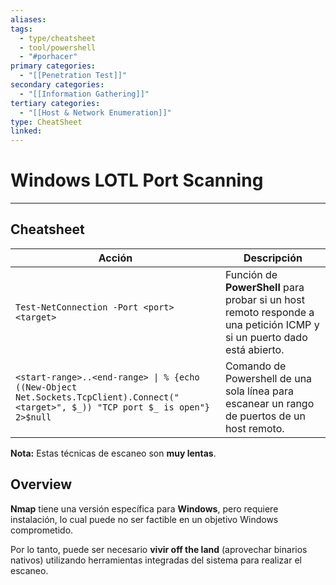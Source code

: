 ```yaml
---
aliases:
tags:
  - type/cheatsheet
  - tool/powershell
  - "#porhacer"
primary categories:
  - "[[Penetration Test]]"
secondary categories:
  - "[[Information Gathering]]"
tertiary categories:
  - "[[Host & Network Enumeration]]"
type: CheatSheet
linked:
---
```

# Windows LOTL Port Scanning

***

## Cheatsheet

| **Acción**                                                                                                                          | **Descripción**                                                                                                        |
| ----------------------------------------------------------------------------------------------------------------------------------- | ---------------------------------------------------------------------------------------------------------------------- |
| `Test-NetConnection -Port <port> <target>`                                                                                          | Función de **PowerShell** para probar si un host remoto responde a una petición ICMP y si un puerto dado está abierto. |
| `<start-range>..<end-range> \| % {echo ((New-Object Net.Sockets.TcpClient).Connect("<target>", $_)) "TCP port $_ is open"} 2>$null` | Comando de Powershell de una sola línea para escanear un rango de puertos de un host remoto.                           |

**Nota:** Estas técnicas de escaneo son **muy lentas**.

## Overview

**Nmap** tiene una versión específica para **Windows**, pero requiere instalación, lo cual puede no ser factible en un objetivo Windows comprometido.

Por lo tanto, puede ser necesario **vivir off the land** (aprovechar binarios nativos) utilizando herramientas integradas del sistema para realizar el escaneo.
